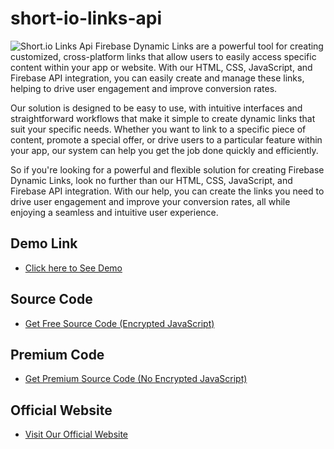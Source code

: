 # short-io-links-api
![Short.io Links Api](https://cdn.jsdelivr.net/gh/smarttechmukesh/short-io-links-api@main/short-links-using-short-io-api.jpg)
Firebase Dynamic Links are a powerful tool for creating customized, cross-platform links that allow users to easily access specific content within your app or website. With our HTML, CSS, JavaScript, and Firebase API integration, you can easily create and manage these links, helping to drive user engagement and improve conversion rates.

Our solution is designed to be easy to use, with intuitive interfaces and straightforward workflows that make it simple to create dynamic links that suit your specific needs. Whether you want to link to a specific piece of content, promote a special offer, or drive users to a particular feature within your app, our system can help you get the job done quickly and efficiently.

So if you're looking for a powerful and flexible solution for creating Firebase Dynamic Links, look no further than our HTML, CSS, JavaScript, and Firebase API integration. With our help, you can create the links you need to drive user engagement and improve your conversion rates, all while enjoying a seamless and intuitive user experience.

## Demo Link
- [Click here to See Demo](https://smarttechmukesh.github.io/short-io-links-api/)

## Source Code

- [Get Free Source Code (Encrypted JavaScript)](https://github.com/smarttechmukesh/short-io-links-api/releases/)

## Premium Code

- [Get Premium Source Code (No Encrypted JavaScript)](https://www.buymeacoffee.com/smarttechmukesh/e/127141)
## Official Website
- [Visit Our Official Website](https://www.smarttechmukesh.com/)
